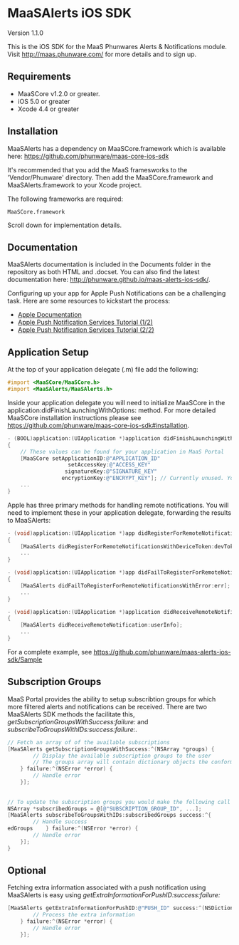 MaaSAlerts iOS SDK
==================

Version 1.1.0

This is the iOS SDK for the MaaS Phunwares Alerts & Notifications module. Visit http://maas.phunware.com/ for more details and to sign up.



Requirements
------------

- MaaSCore v1.2.0 or greater.
- iOS 5.0 or greater
- Xcode 4.4 or greater



Installation
------------

MaaSAlerts has a dependency on MaaSCore.framework which is available here: https://github.com/phunware/maas-core-ios-sdk

It's recommended that you add the MaaS framesworks to the 'Vendor/Phunware' directory. Then add the MaaSCore.framework and MaaSAlerts.framework to your Xcode project.

The following frameworks are required:
````
MaaSCore.framework
````

Scroll down for implementation details.



Documentation
------------

MaaSAlerts documentation is included in the Documents folder in the repository as both HTML and .docset. You can also find the latest documentation here: http://phunware.github.io/maas-alerts-ios-sdk/.

Configuring up your app for Apple Push Notifications can be a challenging task. Here are some resources to kickstart the process:
- [Apple Documentation](https://developer.apple.com/library/ios/#documentation/NetworkingInternet/Conceptual/RemoteNotificationsPG/Introduction.html)
- [Apple Push Notification Services Tutorial (1/2)](http://www.raywenderlich.com/32960/apple-push-notification-services-in-ios-6-tutorial-part-1)
- [Apple Push Notification Services Tutorial (2/2)](http://www.raywenderlich.com/32963/apple-push-notification-services-in-ios-6-tutorial-part-2)


Application Setup
-----------------
At the top of your application delegate (.m) file add the following:

````objective-c
#import <MaaSCore/MaaSCore.h>
#import <MaaSAlerts/MaaSAlerts.h>
````

Inside your application delegate you will need to initialize MaaSCore in the application:didFinishLaunchingWithOptions: method. For more detailed MaaSCore installation instructions please see https://github.com/phunware/maas-core-ios-sdk#installation.

````objective-c
- (BOOL)application:(UIApplication *)application didFinishLaunchingWithOptions:(NSDictionary *)launchOptions
{
    // These values can be found for your application in MaaS Portal
    [MaaSCore setApplicationID:@"APPLICATION_ID"
    			   setAccessKey:@"ACCESS_KEY"
                  signatureKey:@"SIGNATURE_KEY"
                 encryptionKey:@"ENCRYPT_KEY"]; // Currently unused. You can place anything NSString value here
    ...
}
````

Apple has three primary methods for handling remote notifications. You will need to implement these in your application delegate, forwarding the results to MaaSAlerts:

````objective-c
- (void)application:(UIApplication *)app didRegisterForRemoteNotificationsWithDeviceToken:(NSData *)devToken
{
    [MaaSAlerts didRegisterForRemoteNotificationsWithDeviceToken:devToken];
    ...
}

- (void)application:(UIApplication *)app didFailToRegisterForRemoteNotificationsWithError:(NSError *)err
{
    [MaaSAlerts didFailToRegisterForRemoteNotificationsWithError:err];
    ...
}

- (void)application:(UIApplication *)application didReceiveRemoteNotification:(NSDictionary *)userInfo
{
    [MaaSAlerts didReceiveRemoteNotification:userInfo];
    ...
}
````

For a complete example, see https://github.com/phunware/maas-alerts-ios-sdk/Sample


Subscription Groups
-------------------
MaaS Portal provides the ability to setup subscribtion groups for which more filtered alerts and notifications can be received. There are two MaaSAlerts SDK methods the facilitate this, *getSubscriptionGroupsWithSuccess:failure:* and *subscribeToGroupsWithIDs:success:failure:*.

````objective-c
// Fetch an array of of the available subscriptions
[MaaSAlerts getSubscriptionGroupsWithSuccess:^(NSArray *groups) {
        // Display the available subscription groups to the user
        // The groups array will contain dictionary objects the conform to the following structure: {@"id" : @"SUBCRIPTION_GROUP_ID", @"name" : @"SUBSCRIPTION_GROUP_NAME"}
    } failure:^(NSError *error) {
		// Handle error
    }];
    
    
// To update the subscription groups you would make the following call
NSArray *subscribedGroups = @[@"SUBSCRIPTION_GROUP_ID", ...];
[MaaSAlerts subscribeToGroupsWithIDs:subscribedGroups success:^{
        // Handle success
edGroups    } failure:^(NSError *error) {
        // Handle error
    }];
}
````

Optional
--------

Fetching extra information associated with a push notification using MaaSAlerts is easy using *getExtraInformationForPushID:success:failure:* 

````objective-c
[MaaSAlerts getExtraInformationForPushID:@"PUSH_ID" success:^(NSDictionary *extraInformation) {
        // Process the extra information
    } failure:^(NSError *error) {
        // Handle error
    }];
````
